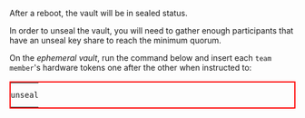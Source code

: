 After a reboot, the vault will be in sealed status.

In order to unseal the vault, you will need to gather enough participants that have an unseal key share to reach the minimum quorum.

On the *ephemeral vault*, run the command below and insert each `team member`'s hardware tokens one after the other when instructed to:
<table width=100% style="border:2px solid red;"><td style="padding:0;">

```
unseal
```

</td></table>
